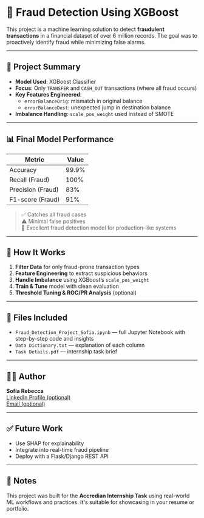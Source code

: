 # 💸 Fraud Detection Using XGBoost

This project is a machine learning solution to detect **fraudulent transactions** in a financial dataset of over 6 million records. The goal was to proactively identify fraud while minimizing false alarms.

---

## 🚀 Project Summary

- **Model Used**: XGBoost Classifier
- **Focus**: Only `TRANSFER` and `CASH_OUT` transactions (where all fraud occurs)
- **Key Features Engineered**:
  - `errorBalanceOrig`: mismatch in original balance
  - `errorBalanceDest`: unexpected jump in destination balance
- **Imbalance Handling**: `scale_pos_weight` used instead of SMOTE

---

## 📊 Final Model Performance

| Metric          | Value       |
|-----------------|-------------|
| Accuracy        | 99.9%       |
| Recall (Fraud)  | 100%        |
| Precision (Fraud) | 83%       |
| F1-score (Fraud) | 91%        |

> ✅ Catches all fraud cases  
> ⚠️ Minimal false positives  
> 🎯 Excellent fraud detection model for production-like systems

---

## 🧠 How It Works

1. **Filter Data** for only fraud-prone transaction types
2. **Feature Engineering** to extract suspicious behaviors
3. **Handle Imbalance** using XGBoost’s `scale_pos_weight`
4. **Train & Tune** model with clean evaluation
5. **Threshold Tuning & ROC/PR Analysis** (optional)

---

## 📁 Files Included

- `Fraud_Detection_Project_Sofia.ipynb` — full Jupyter Notebook with step-by-step code and insights
- `Data Dictionary.txt` — explanation of each column
- `Task Details.pdf` — internship task brief

---

## 👩‍💻 Author

**Sofia Rebecca**  
[LinkedIn Profile (optional)](https://linkedin.com/in/yourname)  
[Email (optional)](mailto:you@example.com)

---

## ✅ Future Work

- Use SHAP for explainability
- Integrate into real-time fraud pipeline
- Deploy with a Flask/Django REST API

---

## 📢 Notes

This project was built for the **Accredian Internship Task** using real-world ML workflows and practices. It's suitable for showcasing in your resume or portfolio.
